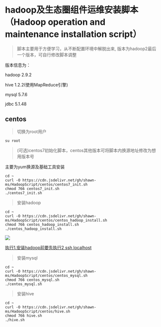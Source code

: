 <h1>hadoop及生态圈组件运维安装脚本（Hadoop operation and maintenance installation script）</h1>

>脚本主要用于方便学习，从不断配置环境中解脱出来,
版本为hadoop2最后一个版本，可自行修改脚本调整

版本信息为：

hadoop 2.9.2

hive 1.2.2(使用MapReduce引擎)

mysql 5.7.6

jdbc 5.1.48

<h2>centos</h2>
  
>切换为root用户
  
  ```shell
  su root
  ```

>(可选)centos7初始化脚本，centos其他版本可将脚本内换源地址修改为想用版本号

  主要为yum换源及基础工具安装
  
```shell
cd ~
curl -O https://cdn.jsdelivr.net/gh/shawn-ms/HadoopScript/centos/centos7_init.sh
chmod 766 centos7_init.sh
./centos7_init.sh
```
>安装hadoop

```shell
cd ~
curl -O https://cdn.jsdelivr.net/gh/shawn-ms/HadoopScript/centos/centos_hadoop_install.sh
chmod 766 centos_hadoop_install.sh
./centos_hadoop_install.sh
```
![](https://cdn.jsdelivr.net/gh/shawn-ms/HadoopScript/centos/hadoop.JPG)

<u>执行1.安装hadoop前要先执行2 ssh localhost</u>
>安装mysql

```shell
cd ~
curl -O https://cdn.jsdelivr.net/gh/shawn-ms/HadoopScript/centos/centos_mysql.sh
chmod 766 centos_mysql.sh
./centos_mysql.sh
```

>安装hive

```shell
cd ~
curl -O https://cdn.jsdelivr.net/gh/shawn-ms/HadoopScript/centos/hive.sh
chmod 766 hive.sh
./hive.sh
```
